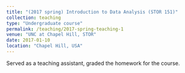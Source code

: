 ```yaml
---
title: "(2017 spring) Introduction to Data Analysis (STOR 151)"
collection: teaching
type: "Undergraduate course"
permalink: /teaching/2017-spring-teaching-1
venue: "UNC at Chapel Hill, STOR"
date: 2017-01-10
location: "Chapel Hill, USA"
---
```


Served as a teaching assistant, graded the homework for the course.

